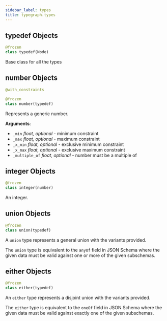 ```yaml
---
sidebar_label: types
title: typegraph.types
---
```


## typedef Objects

```python
@frozen
class typedef(Node)
```

Base class for all the types

## number Objects

```python
@with_constraints

@frozen
class number(typedef)
```

Represents a generic number.

**Arguments**:

- `_min` _float, optional_ - minimum constraint
- `_max` _float, optional_ - maximum constraint
- `_x_min` _float, optional_ - exclusive minimum constraint
- `_x_max` _float, optional_ - exclusive maximum constraint
- `_multiple_of` _float, optional_ - number must be a multiple of

## integer Objects

```python
@frozen
class integer(number)
```

An integer.

## union Objects

```python
@frozen
class union(typedef)
```

A `union` type represents a general union with the variants provided.

The `union` type is equivalent to the `anyOf` field in JSON Schema where
the given data must be valid against one or more of the given subschemas.

## either Objects

```python
@frozen
class either(typedef)
```

An `either` type represents a disjoint union with the variants provided.

The `either` type is equivalent to the `oneOf` field in JSON Schema where
the given data must be valid against exactly one of the given subschemas.

